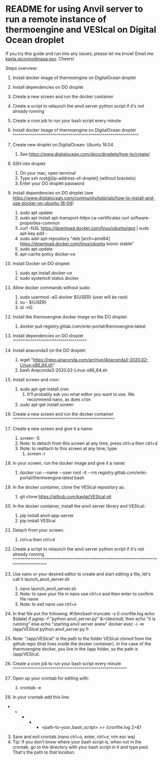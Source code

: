 README for using Anvil server to run a remote instance of thermoengine and VESIcal on Digital Ocean droplet
===========================================================================================================
If you try this guide and run into any issues, please let me know! Email me. kayla.iacovino@nasa.gov. Cheers!

Steps overview:
1. Install docker image of thermoengine on DigitalOcean droplet
2. Install dependencies on DO droplet
3. Create a new screen and run the docker container
4. Create a script to relaunch the anvil server python script if it's not already running
5. Create a cron job to run your bash script every minute

1. Install docker image of thermoengine on DigitalOcean droplet
^^^^^^^^^^^^^^^^^^^^^^^^^^^^^^^^^^^^^^^^^^^^^^^^^^^^^^^^^^^^^^^
1. Create new droplet on DigitalOcean: Ubuntu 18.04
	1. See https://www.digitalocean.com/docs/droplets/how-to/create/
2. SSH into droplet 
	1. On your mac, open terminal
	2. Type ssh root@[ip-address-of-droplet] (without brackets)
	3. Enter your DO droplet password
3. Install dependencies on DO droplet (see https://www.digitalocean.com/community/tutorials/how-to-install-and-use-docker-on-ubuntu-18-04)
	1. sudo apt update
	2. sudo apt install apt-transport-https ca-certificates curl software-properties-common
	3. curl -fsSL https://download.docker.com/linux/ubuntu/gpg | sudo apt-key add -
	4. sudo add-apt-repository "deb [arch=amd64] https://download.docker.com/linux/ubuntu bionic stable"
	5. sudo apt update
	6. apt-cache policy docker-ce
4. Install Docker on DO droplet:
	1. sudo apt install docker-ce
	2. sudo systemctl status docker
5. Allow docker commands without sudo:
	1. sudo usermod -aG docker ${USER} (user will be root)
	2. su - ${USER}
	3. id -nG
6. Install the thermoengine docker image on the DO droplet:
	1. docker pull registry.gitlab.com/enki-portal/thermoengine:latest

2. Install dependencies on DO droplet
^^^^^^^^^^^^^^^^^^^^^^^^^^^^^^^^^^^^^
1. Install anaconda3 on the DO droplet:
	1. wget "https://repo.anaconda.com/archive/Anaconda3-2020.02-Linux-x86_64.sh"
	2. bash Anaconda3-2020.02-Linux-x86_64.sh
2. Install screen and cron:
	1. sudo apt-get install cron
		1. It'll probably ask you what editor you want to use. We recommend nano, as does cron
	2. sudo apt-get install screen

3. Create a new screen and run the docker container
^^^^^^^^^^^^^^^^^^^^^^^^^^^^^^^^^^^^^^^^^^^^^^^^^^^
1. Create a new screen and give it a name:
	1. screen -S <name-of-your-screen>
	2. Note: to detach from this screen at any time, press ctrl+a then ctrl+d
	3. Note: to reattach to this screen at any time, type:
		1. screen -r <name-of-your-screen>
2. In your screen, run the docker image and give it a name:
	1. docker run --name <some-container-name> --user root -it --rm registry.gitlab.com/enki-portal/thermoengine:latest bash
3. In the docker container, clone the VESIcal repository as:
	1. git clone https://github.com/kaylai/VESIcal.git
4. In the docker container, install the anvil server library and VESIcal:
	1. pip install anvil-app-server
	2. pip install VESIcal
5. Detach from your screen:
	1. ctrl+a then ctrl+d

4. Create a script to relaunch the anvil server python script if it's not already running
^^^^^^^^^^^^^^^^^^^^^^^^^^^^^^^^^^^^^^^^^^^^^^^^^^^^^^^^^^^^^^^^^^^^^^^^^^^^^^^^^^^^^^^^^
1. Use nano or your desired editor to create and start editing a file, let's call it launch_anvil_server.sh
	1. nano launch_anvil_server.sh
	2. Note: to save your file in nano use ctrl+o and then enter to confirm file name
	3. Note: to exit nano use ctrl+x
2. In that file put the following:
#!/bin/bash
truncate -s 0 cronfile.log
echo $(date)
if pgrep -f "python anvil_server.py" &>/dev/null; then
        echo "it is running"
else
        echo "starting anvil server anew"
        docker exec -i -w /app/VESIcal <some-container-name> python anvil_server.py
fi

3. Note: "/app/VESIcal" is the path to the folder VESIcal cloned from the github repo (that lives inside the docker container). In the case of the thermoengine docker, you live in the /app folder, so the path is /app/VESIcal.

5. Create a cron job to run your bash script every minute
^^^^^^^^^^^^^^^^^^^^^^^^^^^^^^^^^^^^^^^^^^^^^^^^^^^^^^^^^
1. Open up your crontab for editing with:
	1. crontab -e
2. In your crontab add this line:
* * * * * <path-to-your_bash_script> >> <path-to-a-place-you-like>/cronfile.log 2>&1
3. Save and exit crontab (nano ctrl+o, enter, ctrl+x; vim esc wq)
4. Tip: If you don't know where your bash script is, when not in the crontab, go to the directory with your bash script in it and type pwd. That's the path to that location.
